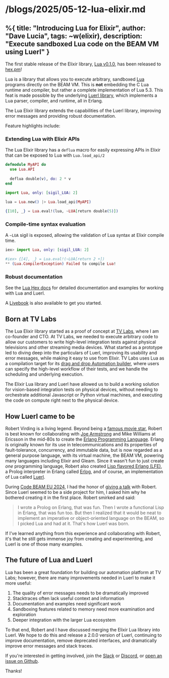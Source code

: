 # /blogs/2025/05-12-lua-elixir.md
%{
    title: "Introducing Lua for Elixir",
    author: "Dave Lucia",
    tags: ~w(elixir),
    description: "Execute sandboxed Lua code on the BEAM VM using Luerl"
}
---

The first stable release of the Elixir library, [Lua v0.1.0](https://hexdocs.pm/lua/Lua.html), has been released to [hex.pm](https://hex.pm/packages/lua)!

Lua is a library that allows you to execute arbitrary, sandboxed [Lua](https://www.lua.org/) programs directly on the BEAM VM. This is **not** embedding the C Lua runtime and compiler, but rather a complete implementation of Lua 5.3. This feat is made possible by the underlying [Luerl library](https://github.com/rvirding/luerl), which implements a Lua parser, compiler, and runtime, all in Erlang.

The Lua Elixir library extends the capabilities of the Luerl library, improving error messages and providing robust documentation. 

Feature highlights include:

### Extending Lua with Elixir APIs

The Lua Elixir library has a `deflua` macro for easily expressing APIs in Elixir that can be exposed to Lua with `Lua.load_api/2`

```elixir
defmodule MyAPI do
  use Lua.API
      
  deflua double(v), do: 2 * v
end

import Lua, only: [sigil_LUA: 2]
    
lua = Lua.new() |> Lua.load_api(MyAPI)

{[10], _} = Lua.eval!(lua, ~LUA[return double(5)])
```

### Compile-time syntax evaluation

A `~LUA` sigil is exposed, allowing the validation of Lua syntax at Elixir compile time.

```elixir
iex> import Lua, only: [sigil_LUA: 2]

#iex> {[4], _} = Lua.eval!(~LUA[return 2 +])
** (Lua.CompilerException) Failed to compile Lua!
```

### Robust documentation

See the [Lua Hex docs](https://hexdocs.pm/lua/Lua.html) for detailed documentation and examples for working with Lua and Luerl.


A [Livebook](https://hexdocs.pm/lua/working-with-lua.html) is also available to get you started.

## Born at TV Labs

The Lua Elixir library started as a proof of concept at [TV Labs](https://tvlabs.ai/), where I am co-founder and CTO. At TV Labs, we needed to execute arbitrary code to allow our customers to write high-level integration tests against physical televisions and other streaming media devices. What started as a prototype led to diving deep into the particulars of Luerl, improving its usability and error messages, while making it easy to use from Elixir. TV Labs uses Lua as a compilation target for its [drag and drop Automation builder](https://docs.tvlabs.ai/automation/what-is-automation), where users can specify the high-level workflow of their tests, and we handle the scheduling and underlying execution.

The Elixir Lua library and Luerl have allowed us to build a working solution for vision-based integration tests on physical devices, without needing to orchestrate additional Javascript or Python virtual machines, and executing the code on compute right next to the physical device.

## How Luerl came to be

Robert Virding is a living legend. Beyond being a [famous movie star](https://youtu.be/xrIjfIjssLE), Robert is best known for collaborating with [Joe Armstrong](https://en.wikipedia.org/wiki/Joe_Armstrong_(programmer)) and Mike Williams at Ericsson in the mid-80s to create the [Erlang Programming Language](https://www.erlang.org/). Erlang is originally known for its use in telecommunications and its properties of fault-tolerance, concurrency, and immutable data, but is now regarded as a general purpose language, with its virtual machine, the BEAM VM, powering many languages including Elixir and Gleam. Since it wasn't fun to just create *one* programming language, Robert also created [Lisp flavored Erlang (LFE)](https://github.com/lfe/lfe), a Prolog interpreter in Erlang called [Erlog](https://github.com/rvirding/erlog), and of course, an implementation of Lua called [Luerl](https://www.luerl.org/).

During [Code BEAM EU 2024](https://codebeameurope.com/), I had the honor of [giving a talk](https://codebeameurope.com/talks/lua-on-the-beam/) with Robert. Since Luerl seemed to be a side project for him, I asked him why he bothered creating it in the first place. Robert smirked and said:

> I wrote a Prolog on Erlang, that was fun. Then I wrote a functional Lisp in Erlang, that was fun too. But then I realized that it would be neat to implement an imperative or object-oriented language on the BEAM, so I picked Lua and had at it. That's how Luerl was born.

If I've learned anything from this experience and collaborating with Robert, it's that he still gets immense joy from creating and experimenting, and Luerl is one of those many examples.

## The future of Lua and Luerl

Lua has been a great foundation for building our automation platform at TV Labs; however, there are many improvements needed in Luerl to make it more useful:

1. The quality of error messages needs to be dramatically improved
2. Stacktraces often lack useful context and information
3. Documentation and examples need significant work
4. Sandboxing features related to memory need more examination and exploration
5. Deeper integration with the larger Lua ecosystem

To that end, Robert and I have discussed merging the Elixir Lua library into Luerl. We hope to do this and release a 2.0.0 version of Luerl, continuing to improve documentation, remove deprecated interfaces, and dramatically improve error messages and stack traces.

If you're interested in getting involved, join the [Slack](https://erlef.org/slack-invite/luerl) or [Discord](https://discord.gg/TW78MycH), or [open an issue on Github](https://github.com/rvirding/luerl/issues/new).

Thanks!
